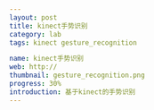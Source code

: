 ```yaml
---
layout: post
title: kinect手势识别
category: lab
tags: kinect gesture_recognition

name: kinect手势识别
web: http://
thumbnail: gesture_recognition.png
progress: 30%
introduction: 基于kinect的手势识别
---
```


